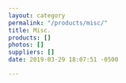 ```yaml
---
layout: category
permalink: "/products/misc/"
title: Misc.
products: []
photos: []
suppliers: []
date: 2019-03-29 18:07:51 -0500

---
```

